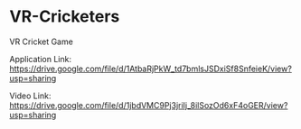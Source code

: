 # VR-Cricketers
VR Cricket Game

Application Link: https://drive.google.com/file/d/1AtbaRjPkW_td7bmlsJSDxiSf8SnfeieK/view?usp=sharing

Video Link: https://drive.google.com/file/d/1jbdVMC9Pj3jriIj_8ilSozOd6xF4oGER/view?usp=sharing
